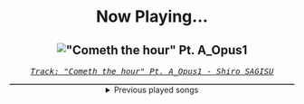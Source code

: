 <div align="center"> 
<h1>Now Playing...</h1>

!["Cometh the hour" Pt. A_Opus1](https://i.scdn.co/image/ab67616d00001e02f8e006d457a1450919aecb6a)
--
_<samp><a href="https://open.spotify.com/track/57NqUiUOWob9xchfsTyHm0">Track: "Cometh the hour" Pt. A_Opus1 - Shiro SAGISU</a></samp>_

<div style="border: 1px #4B5054 solid"></div>
<details>
  <summary>
    Previous played songs
  </summary>
  <table>
    <thead>
      <tr>
        <th>
          Artist
        </th>
        <th>
          Song
        </th>
        <th>
          Link
        </th>
      </tr>
    </thead>
    <tbody>
      <tr><td>Shiro SAGISU</td><td>"Cometh the hour" Pt. A_Opus1</td><td><a href="https://open.spotify.com/track/57NqUiUOWob9xchfsTyHm0">https://open.spotify.com/track/57NqUiUOWob9xchfsTyHm0</a></td></tr><tr><td>Apocalyptica</td><td>Rise Again</td><td><a href="https://open.spotify.com/track/5xro8nNwHvY070Dk8OGIG2">https://open.spotify.com/track/5xro8nNwHvY070Dk8OGIG2</a></td></tr><tr><td>Designer Disguise</td><td>Get Low</td><td><a href="https://open.spotify.com/track/7hQyF5vb5ZBscsULYhsUlJ">https://open.spotify.com/track/7hQyF5vb5ZBscsULYhsUlJ</a></td></tr><tr><td>Citizen Soldier</td><td>Scarecrow</td><td><a href="https://open.spotify.com/track/7032OFvwAGD9paDVJV89hf">https://open.spotify.com/track/7032OFvwAGD9paDVJV89hf</a></td></tr><tr><td>Jonathan Young</td><td>Gates of Hell</td><td><a href="https://open.spotify.com/track/46dRKVUGCh5dgFHG5snmth">https://open.spotify.com/track/46dRKVUGCh5dgFHG5snmth</a></td></tr><tr><td>Timmy Trumpet</td><td>La Danse</td><td><a href="https://open.spotify.com/track/0NkOrQXPqhUe7tIfjenEIi">https://open.spotify.com/track/0NkOrQXPqhUe7tIfjenEIi</a></td></tr><tr><td>Brian Delgado</td><td>Grandiose</td><td><a href="https://open.spotify.com/track/2scQqidHjXan3HMdUPoMUV">https://open.spotify.com/track/2scQqidHjXan3HMdUPoMUV</a></td></tr><tr><td>NerdOut</td><td>Misfit</td><td><a href="https://open.spotify.com/track/1B0ULYsBI9enKc5VeImc8D">https://open.spotify.com/track/1B0ULYsBI9enKc5VeImc8D</a></td></tr><tr><td>Lindsey Stirling</td><td>Joy To The World - Sped Up</td><td><a href="https://open.spotify.com/track/3vwgXWE5wDIXAClIGOTSK5">https://open.spotify.com/track/3vwgXWE5wDIXAClIGOTSK5</a></td></tr><tr><td>Wake Up Hate</td><td>DEMONS</td><td><a href="https://open.spotify.com/track/23hEOKcF6iJNgOJrmJPVEa">https://open.spotify.com/track/23hEOKcF6iJNgOJrmJPVEa</a></td></tr><tr><td>Andromida</td><td>Into the Fire</td><td><a href="https://open.spotify.com/track/74WSzVWotls7UN37qcMFWQ">https://open.spotify.com/track/74WSzVWotls7UN37qcMFWQ</a></td></tr><tr><td>Heaven Shall Burn</td><td>Pillars of Serpents</td><td><a href="https://open.spotify.com/track/42ASpTtai1npURX7qDsteD">https://open.spotify.com/track/42ASpTtai1npURX7qDsteD</a></td></tr><tr><td>Shiro SAGISU</td><td>Stand Up Be Strong (Pt. II)</td><td><a href="https://open.spotify.com/track/5BqFJRaEVRhu8vfaCQM6AE">https://open.spotify.com/track/5BqFJRaEVRhu8vfaCQM6AE</a></td></tr><tr><td>Shiro SAGISU</td><td>"Cometh the hour" Pt. A_Opus1</td><td><a href="https://open.spotify.com/track/57NqUiUOWob9xchfsTyHm0">https://open.spotify.com/track/57NqUiUOWob9xchfsTyHm0</a></td></tr><tr><td>Shiro SAGISU</td><td>quincy's craft</td><td><a href="https://open.spotify.com/track/0tnqNundeaHkwHWFegIUDu">https://open.spotify.com/track/0tnqNundeaHkwHWFegIUDu</a></td></tr><tr><td>Shiro SAGISU</td><td>Stand Up Be Strong (Pt. I)</td><td><a href="https://open.spotify.com/track/72ipPCGWlVXLbh7rZNwh26">https://open.spotify.com/track/72ipPCGWlVXLbh7rZNwh26</a></td></tr><tr><td>Shiro SAGISU</td><td>"Cometh the hour" Pt. B_Opus1</td><td><a href="https://open.spotify.com/track/4SitPGJUcmkuvBXck3dHC5">https://open.spotify.com/track/4SitPGJUcmkuvBXck3dHC5</a></td></tr><tr><td>Shiro SAGISU</td><td>Invasion</td><td><a href="https://open.spotify.com/track/2tnd8PSXUGwoVX5WY2SU1B">https://open.spotify.com/track/2tnd8PSXUGwoVX5WY2SU1B</a></td></tr><tr><td>Hiroyuki Sawano</td><td>攻響組曲 DEVIL 第三楽章: eXORCiST</td><td><a href="https://open.spotify.com/track/7fOzGo3dEM2Cn8ygMLNJOw">https://open.spotify.com/track/7fOzGo3dEM2Cn8ygMLNJOw</a></td></tr><tr><td>Shiro SAGISU</td><td>Treachery</td><td><a href="https://open.spotify.com/track/6a7su3dkJJXidSuFiowJC2">https://open.spotify.com/track/6a7su3dkJJXidSuFiowJC2</a></td></tr>
    </tbody>
  </table>
</details>

</div>
